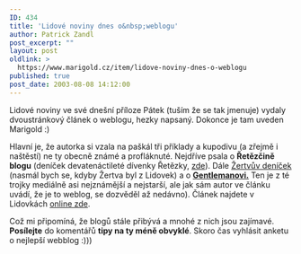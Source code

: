 ```yaml
---
ID: 434
title: 'Lidové noviny dnes o&nbsp;weblogu'
author: Patrick Zandl
post_excerpt: ""
layout: post
oldlink: >
  https://www.marigold.cz/item/lidove-noviny-dnes-o-weblogu
published: true
post_date: 2003-08-08 14:12:00
---
```

<p>
Lidové noviny ve své dnešní příloze Pátek (tuším že se tak jmenuje) vydaly dvoustránkový článek o weblogu, hezky napsaný. Dokonce je tam uveden Marigold :) </p>

<p>
Hlavní je, že autorka si vzala na paškál tři příklady a kupodivu (a zřejmě i naštěstí) ne ty obecně známé a profláknuté. Nejdříve psala o <STRONG>Řetězčině blogu</STRONG> (deníček devatenáctileté dívenky Řetězky, <A href="http://www.bloguje.cz/blogy/reteska/" target=_blank>zde</A>). Dále <A href="http://www.bloguje.cz/blogy/zertva/" target=_blank>Žertvův deníček </A>(nasmál bych se, kdyby Žertva byl z Lidovek) a o <STRONG><A href="http://www.gentleman.cz/"><STRONG>Gentlemanovi.</STRONG></A></STRONG> Ten je z té trojky mediálně asi nejznámější a nejstarší, ale jak sám autor ve článku uvádí, že je to weblog, se dozvěděl až nedávno). Článek najdete v Lidovkách <A href="http://www.lidovky.cz/archivln/archivln.phtml?id=191948&amp;sec=35&amp;sub=65&amp;dat=20030808" target=_blank>online zde</A>. </p>

<p>
Což mi připomíná, že blogů stále přibývá a mnohé z nich jsou zajímavé. <STRONG>Posílejte</STRONG> do komentářů <STRONG>tipy na ty méně obvyklé</STRONG>. Skoro čas vyhlásit anketu o nejlepší webblog :)))</p>
